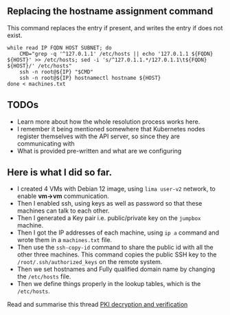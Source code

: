 ## Replacing the hostname assignment command

This command replaces the entry if present, and writes the entry if does not exist.

```shell
while read IP FQDN HOST SUBNET; do
    CMD="grep -q '^127.0.1.1' /etc/hosts || echo '127.0.1.1 ${FQDN} ${HOST}' >> /etc/hosts; sed -i 's/^127.0.1.1.*/127.0.1.1\t${FQDN} ${HOST}/' /etc/hosts"
    ssh -n root@${IP} "$CMD"
    ssh -n root@${IP} hostnamectl hostname ${HOST}
done < machines.txt

```

## TODOs

- Learn more about how the whole resolution process works here.
- I remember it being mentioned somewhere that Kubernetes nodes
register themselves with the API server, so since they are
communicating with 
- What is provided pre-written and what are we configuring

## Here is what I did so far.

- I created 4 VMs with Debian 12 image, using `lima user-v2` network,
to enable **vm->vm** communication.
- Then I enabled ssh, using keys as well as password so that these
machines can talk to each other.
- Then I generated a Key pair i.e. public/private key on the `jumpbox`
machine.
- Then I got the IP addresses of each machine, using `ip a` command
and wrote them in a `machines.txt` file.
- Then use the `ssh-copy-id` command to share the public id with
all the other three machines. This command copies the public SSH
key to the `/root/.ssh/authorized_keys` on the remote system.
- Then we set hostnames and Fully qualified domain name by changing the `/etc/hosts` file.
- Then we define things properly in the lookup tables, which is the 
`/etc/hosts`.

Read and summarise this thread
[PKI decryption and verification](https://chatgpt.com/c/6769b08f-4d5c-800c-8bf2-7d8b9bb50db3)

